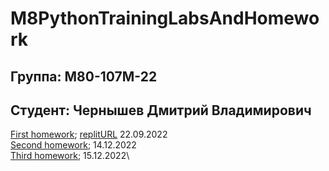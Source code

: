 # M8PythonTrainingLabsAndHomework
## Группа: М80-107М-22
## Студент: Чернышев Дмитрий Владимирович
[First homework](https://github.com/B3aRrrr/M8PythonTrainingLabsAndHomework/blob/main/main.py); [replitURL](https://replit.com/@DmitryChernysh1/mai2022hw1ChernyshevSCT107m-1#main.py)  22.09.2022\
[Second homework](https://colab.research.google.com/drive/1DGbh_tTA6-dsmj8HFbTAwzZPuuBurJGg#scrollTo=79uKie5TYg3U);  14.12.2022\
[Third homework](https://colab.research.google.com/drive/1HDjpSlGa8UQ5xItJiF0f3SR3ntDLaDUS?usp=sharing);  15.12.2022\
